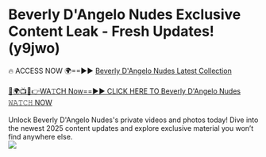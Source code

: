 # Beverly D'Angelo Nudes Exclusive Content Leak - Fresh Updates! (y9jwo)

🔥 ACCESS NOW 🌍==►► <a href="https://tinyurl.com/yc657z5k" rel="nofollow">Beverly D'Angelo Nudes Latest Collection</a>
<br><br>
[🔴🌍📺📱👉WA𝚃CH Now==►► CLICK HERE TO Beverly D'Angelo Nudes 𝚆𝙰𝚃𝙲𝙷 NOW](https://tinyurl.com/yc657z5k)
<br><br>
Unlock Beverly D'Angelo Nudes's private videos and photos today! Dive into the newest 2025 content updates and explore exclusive material you won’t find anywhere else.
<br>
<a href="https://tinyurl.com/yc657z5k" rel="nofollow" data-target="animated-image.originalLink"><img src="https://camo.githubusercontent.com/8a4f000d20f83aca3bf7ec5f350d767afa0574a8a352519fd8cfa583a6f93a33/68747470733a2f2f692e696d6775722e636f6d2f644a486b345a712e676966" data-canonical-src="https://i.imgur.com/dJHk4Zq.gif" style="max-width: 100%; display: inline-block;" data-target="animated-image.originalImage"></a>
<br>
